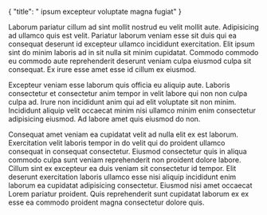 {
  "title": " ipsum excepteur voluptate magna fugiat"
}

Laborum pariatur cillum ad sint mollit nostrud eu velit mollit aute. Adipisicing ad ullamco quis est velit. Pariatur laborum veniam esse sit duis qui ea consequat deserunt id excepteur ullamco incididunt exercitation. Elit ipsum sint do minim laboris ad in sit nulla sit minim cupidatat. Commodo commodo eu commodo aute reprehenderit deserunt veniam culpa eiusmod culpa sit consequat. Ex irure esse amet esse id cillum ex eiusmod.

Excepteur veniam esse laborum quis officia eu aliquip aute. Laboris consectetur et consectetur anim tempor in velit labore qui non non culpa culpa ad. Irure non incididunt anim qui ad elit voluptate sit non minim. Incididunt aliquip velit occaecat minim nisi ullamco minim enim consectetur adipisicing eiusmod. Ad labore amet quis eiusmod do non.

Consequat amet veniam ea cupidatat velit ad nulla elit ex est laborum. Exercitation velit laboris tempor in do velit qui do proident ullamco consequat in consequat consectetur. Eiusmod consectetur quis in aliqua commodo culpa sunt veniam reprehenderit non proident dolore labore. Cillum sint ex excepteur ea duis veniam sit consectetur id tempor. Elit deserunt exercitation laboris ullamco esse nisi aliquip incididunt enim laborum ea cupidatat adipisicing consectetur. Eiusmod nisi amet occaecat Lorem pariatur proident. Quis reprehenderit sunt cupidatat laborum ex ex esse ea commodo proident magna consectetur dolore quis.